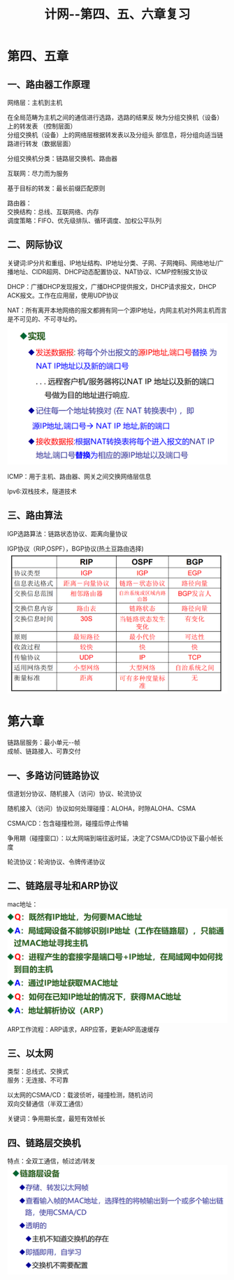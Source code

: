 ﻿---
layout: article
title: 计网--第四、五、六章复习
category: 网络安全
tag: 网络
---
# 第四、五章
## 一、路由器工作原理
网络层：主机到主机

在全局范畴为主机之间的通信进行选路，选路的结果反
映为分组交换机（设备）上的转发表 （控制层面）  
分组交换机（设备）上的网络层根据转发表以及分组头
部信息，将分组向适当链路进行转发（数据层面）

分组交换机分类：链路层交换机、路由器

互联网：尽力而为服务

基于目标的转发：最长前缀匹配原则

路由器：  
交换结构：总线、互联网络、内存  
调度策略：FIFO、优先级排队、循环调度、加权公平队列

## 二、网际协议  
关键词:IP分片和重组、IP地址结构、IP地址分类、子网、子网掩码、网络地址/广播地址、CIDR超网、DHCP动态配置协议、NAT协议、ICMP控制报文协议

DHCP：广播DHCP发现报文，广播DHCP提供报文，DHCP请求报文，DHCP ACK报文。工作在应用层，使用UDP协议

NAT：所有离开本地网络的报文都拥有同一个源IP地址，内网主机对外网主机而言是不可见的、不可寻址的。
![图片](/assets/png/2024-11-5.png)

ICMP：用于主机、路由器、网关之间交换网络层信息

Ipv6:双栈技术，隧道技术

## 三、路由算法
IGP选路算法：链路状态协议、距离向量协议

IGP协议（RIP,OSPF），BGP协议(热土豆路由选择)
![图片](/assets/png/2024-11-6.png)


# 第六章
链路层服务：最小单元--帧  
成帧、链路接入、可靠交付  
## 一、多路访问链路协议
信道划分协议、随机接入（访问）协议、轮流协议

随机接入（访问）协议如何处理碰撞：ALOHA，时隙ALOHA、CSMA

CSMA/CD：包含碰撞检测，碰撞后停止传输

争用期（碰撞窗口）：以太网端到端往返时延，决定了CSMA/CD协议下最小帧长度

轮流协议：轮询协议、令牌传递协议

## 二、链路层寻址和ARP协议

mac地址：![图片](/assets/png/2024-11-7.png)
ARP工作流程：ARP请求，ARP应答，更新ARP高速缓存

## 三、以太网
类型：总线式、交换式  
服务：无连接、不可靠

以太网的CSMA/CD：载波侦听，碰撞检测，随机访问  
双向交替通信（半双工通信）

关键词：争用期长度，最短有效帧长

## 四、链路层交换机
特点：全双工通信，帧过滤/转发
![图片](/assets/png/2024-11-8.png)